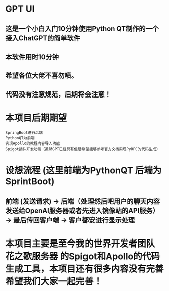# GPT UI
## 这是一个小白入门10分钟使用Python QT制作的一个接入ChatGPT的简单软件
## 本软件用时10分钟
## 希望各位大佬不喜勿喷。
## 代码没有注意规范，后期将会注意！
# 本项目后期期望
    SpringBoot进行后端
    PythonQT为前端
    实现Apollo的教程内容导入功能
    Spigot插件开发功能（虽然GPT已经具有但是希望能够参考官方文档实现PyRPC的代码生成）

# 设想流程 (这里前端为PythonQT 后端为SprintBoot)
## 前端 (发送请求) -> 后端（处理然后吧用户的聊天内容发送给OpenAI服务器或者先进入镜像站的API服务） -> 最后传回客户端 -> 客户都安进行显示处理 

# 本项目主要是至今我的世界开发者团队 花之歌服务器 的Spigot和Apollo的代码生成工具，本项目还有很多内容没有完善希望我们大家一起完善！